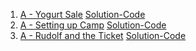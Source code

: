 1. [A - Yogurt Sale](https://codeforces.com/contest/1955/problem/A) [Solution-Code](https://codeforces.com/contest/1955/submission/257508405)
2. [A - Setting up Camp](https://codeforces.com/contest/1945/problem/A) [Solution-Code](https://codeforces.com/contest/1945/submission/257513755)
3. [A - Rudolf and the Ticket](https://codeforces.com/contest/1941/problem/A) [Solution-Code](https://codeforces.com/contest/1955/submission/257508405)
